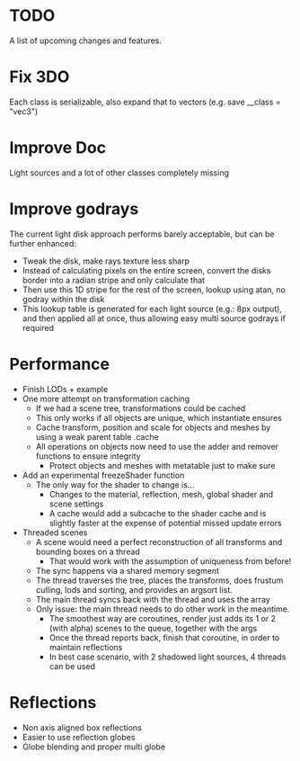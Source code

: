 # TODO

A list of upcoming changes and features.

# Fix 3DO

Each class is serializable, also expand that to vectors (e.g. save __class = "vec3")

# Improve Doc

Light sources and a lot of other classes completely missing

# Improve godrays

The current light disk approach performs barely acceptable, but can be further enhanced:

* Tweak the disk, make rays texture less sharp
* Instead of calculating pixels on the entire screen, convert the disks border into a radian stripe and only calculate that
* Then use this 1D stripe for the rest of the screen, lookup using atan, no godray within the disk
* This lookup table is generated for each light source (e.g.: 8px output), and then applied all at once, thus allowing easy multi source godrays if required

# Performance

* Finish LODs + example
* One more attempt on transformation caching
    * If we had a scene tree, transformations could be cached
    * This only works if all objects are unique, which instantiate ensures
    * Cache transform, position and scale for objects and meshes by using a weak parent table .cache
    * All operations on objects now need to use the adder and remover functions to ensure integrity
        * Protect objects and meshes with metatable just to make sure
* Add an experimental freezeShader function
    * The only way for the shader to change is...
        * Changes to the material, reflection, mesh, global shader and scene settings
        * A cache would add a subcache to the shader cache and is slightly faster at the expense of potential missed update errors
* Threaded scenes
    * A scene would need a perfect reconstruction of all transforms and bounding boxes on a thread
        * That would work with the assumption of uniqueness from before!
    * The sync happens via a shared memory segment
    * The thread traverses the tree, places the transforms, does frustum culling, lods and sorting, and provides an argsort list.
    * The main thread syncs back with the thread and uses the array
    * Only issue: the main thread needs to do other work in the meantime.
        * The smoothest way are coroutines, render just adds its 1 or 2 (with alpha) scenes to the queue, together with the args
        * Once the thread reports back, finish that coroutine, in order to maintain reflections
        * In best case scenario, with 2 shadowed light sources, 4 threads can be used

# Reflections

* Non axis aligned box reflections
* Easier to use reflection globes
* Globe blending and proper multi globe
